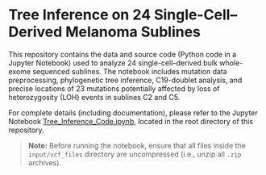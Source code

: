 # Tree Inference on 24 Single-Cell–Derived Melanoma Sublines

This repository contains the data and source code (Python code in a Jupyter Notebook) used to analyze 24 single-cell–derived bulk whole-exome sequenced sublines. The notebook includes mutation data preprocessing, phylogenetic tree inference, C19-doublet analysis, and precise locations of 23 mutations potentially affected by loss of heterozygosity (LOH) events in sublines C2 and C5.

For complete details (including documentation), please refer to the Jupyter Notebook [Tree_Inference_Code.ipynb](https://github.com/smalikic/Tree-Inference/blob/main/Tree_Inference_Code.ipynb), located in the root directory of this repository.

> **Note:** Before running the notebook, ensure that all files inside the `input/vcf_files` directory are uncompressed (i.e., unzip all `.zip` archives).
